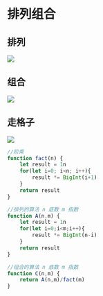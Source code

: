 # 排列组合

## 排列

<img src="http://47.103.65.182/markdown/091.jpg"/>

## 组合

<img src="http://47.103.65.182/markdown/092.jpg"/>



## 走格子

<img src="http://47.103.65.182/markdown/093.jpg"/>





```js
//阶乘
function fact(n) {
    let result = 1n
    for(let i=0; i<n; i++){
        result *= BigInt(i+1)
    }
    return result
}

//排列的算法 n 底数 m 指数
function A(n,m) {
    let result = 1n
    for(let i=0;i<m;i++){
        result *= BigInt(n-i)
    }
    return result
}

//组合的算法 n 底数 m 指数
function C(n,m) {
    return A(n,m)/fact(m)
}
```

